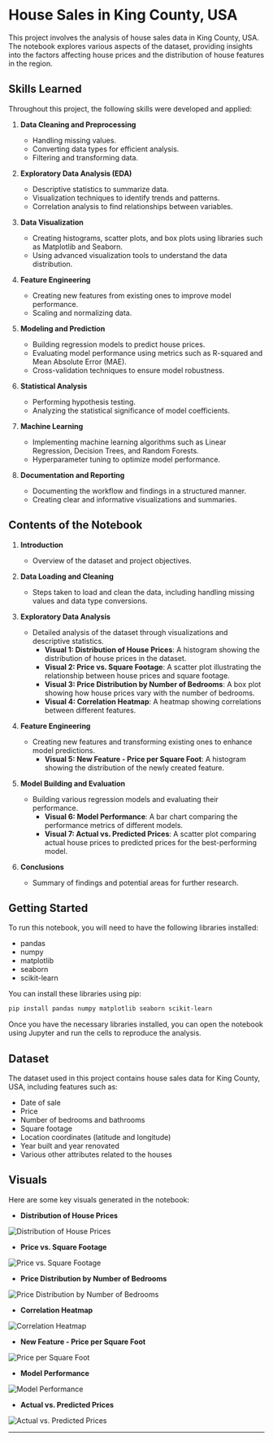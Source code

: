 # House Sales in King County, USA

This project involves the analysis of house sales data in King County, USA. The notebook explores various aspects of the dataset, providing insights into the factors affecting house prices and the distribution of house features in the region.

## Skills Learned

Throughout this project, the following skills were developed and applied:

1. **Data Cleaning and Preprocessing**
   - Handling missing values.
   - Converting data types for efficient analysis.
   - Filtering and transforming data.

2. **Exploratory Data Analysis (EDA)**
   - Descriptive statistics to summarize data.
   - Visualization techniques to identify trends and patterns.
   - Correlation analysis to find relationships between variables.

3. **Data Visualization**
   - Creating histograms, scatter plots, and box plots using libraries such as Matplotlib and Seaborn.
   - Using advanced visualization tools to understand the data distribution.

4. **Feature Engineering**
   - Creating new features from existing ones to improve model performance.
   - Scaling and normalizing data.

5. **Modeling and Prediction**
   - Building regression models to predict house prices.
   - Evaluating model performance using metrics such as R-squared and Mean Absolute Error (MAE).
   - Cross-validation techniques to ensure model robustness.

6. **Statistical Analysis**
   - Performing hypothesis testing.
   - Analyzing the statistical significance of model coefficients.

7. **Machine Learning**
   - Implementing machine learning algorithms such as Linear Regression, Decision Trees, and Random Forests.
   - Hyperparameter tuning to optimize model performance.

8. **Documentation and Reporting**
   - Documenting the workflow and findings in a structured manner.
   - Creating clear and informative visualizations and summaries.

## Contents of the Notebook

1. **Introduction**
   - Overview of the dataset and project objectives.

2. **Data Loading and Cleaning**
   - Steps taken to load and clean the data, including handling missing values and data type conversions.

3. **Exploratory Data Analysis**
   - Detailed analysis of the dataset through visualizations and descriptive statistics.
     - **Visual 1: Distribution of House Prices**: A histogram showing the distribution of house prices in the dataset.
     - **Visual 2: Price vs. Square Footage**: A scatter plot illustrating the relationship between house prices and square footage.
     - **Visual 3: Price Distribution by Number of Bedrooms**: A box plot showing how house prices vary with the number of bedrooms.
     - **Visual 4: Correlation Heatmap**: A heatmap showing correlations between different features.

4. **Feature Engineering**
   - Creating new features and transforming existing ones to enhance model predictions.
     - **Visual 5: New Feature - Price per Square Foot**: A histogram showing the distribution of the newly created feature.

5. **Model Building and Evaluation**
   - Building various regression models and evaluating their performance.
     - **Visual 6: Model Performance**: A bar chart comparing the performance metrics of different models.
     - **Visual 7: Actual vs. Predicted Prices**: A scatter plot comparing actual house prices to predicted prices for the best-performing model.

6. **Conclusions**
   - Summary of findings and potential areas for further research.

## Getting Started

To run this notebook, you will need to have the following libraries installed:

- pandas
- numpy
- matplotlib
- seaborn
- scikit-learn

You can install these libraries using pip:

```bash
pip install pandas numpy matplotlib seaborn scikit-learn
```

Once you have the necessary libraries installed, you can open the notebook using Jupyter and run the cells to reproduce the analysis.

## Dataset

The dataset used in this project contains house sales data for King County, USA, including features such as:

- Date of sale
- Price
- Number of bedrooms and bathrooms
- Square footage
- Location coordinates (latitude and longitude)
- Year built and year renovated
- Various other attributes related to the houses

## Visuals

Here are some key visuals generated in the notebook:

- **Distribution of House Prices**

![Distribution of House Prices](images/price_distribution.png)

- **Price vs. Square Footage**

![Price vs. Square Footage](images/price_vs_sqft.png)

- **Price Distribution by Number of Bedrooms**

![Price Distribution by Number of Bedrooms](images/price_by_bedrooms.png)

- **Correlation Heatmap**

![Correlation Heatmap](images/correlation_heatmap.png)

- **New Feature - Price per Square Foot**

![Price per Square Foot](images/price_per_sqft.png)

- **Model Performance**

![Model Performance](images/model_performance.png)

- **Actual vs. Predicted Prices**

![Actual vs. Predicted Prices](images/actual_vs_predicted.png)


---

